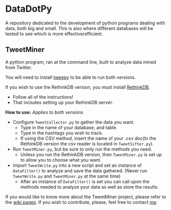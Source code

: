 # DataDotPy
A repository dedicated to the development of python programs dealing with data, both big and small.
This is also where different databases will be tested to see which is more effective/efficient.

## TweetMiner
A python program, ran at the command line, built to analyze data mined from Twitter.

You will need to install [tweepy](https://github.com/tweepy/tweepy) to be able to run both versions.

If you wish to use the RethinkDB version, you must install [RethinkDB](http://rethinkdb.com/).
  * Follow all of the instructions!
  * That includes setting up your RethinkDB server.

**How to use:**
_Applies to both versions_
* Configure `TweetCollector.py` to gather the data you want.
  * Type in the name of your database, and table.
  * Type in the hashtags you wish to track.
  * If using the CSV method, insert the name of your .csv doc(In the RethinkDB version the csv reader is located in `TweetSifter.py`).
* Run `TweetMiner.py`, but be sure to only run the methods you need.
  * Unless you run the RethinkDB version, then `TweetMiner.py` is set up to allow you to choose what you want.
* Import `TweetWrite.py` into a new script and set an instance of `DataFilter()` to analyze and save the data gathered. (Never run `TweetWrite.py` and `TweetMiner.py` at the same time)
  * After an instance of `DataFilter()` is set you can call upon the methods needed to analyze your data as well as store the results.

If you would like to know more about the TweetMiner project, please refer to the [wiki pages](https://github.com/jcode89/DataDotPy/wiki). If you wish to contribute, please, feel free to contact [me](https://github.com/jcode89/DataDotPy/blob/master/CONTACT.md).
